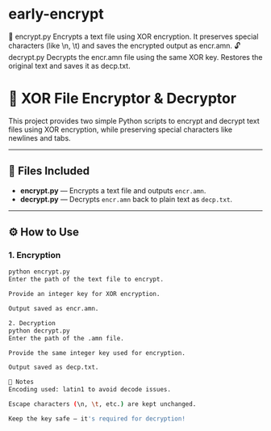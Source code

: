 # early-encrypt
🔐 encrypt.py Encrypts a text file using XOR encryption. It preserves special characters (like \n, \t) and saves the encrypted output as encr.amn.  🔓 decrypt.py Decrypts the encr.amn file using the same XOR key. Restores the original text and saves it as decp.txt.


# 🔐 XOR File Encryptor & Decryptor

This project provides two simple Python scripts to encrypt and decrypt text files using XOR encryption, while preserving special characters like newlines and tabs.

---

## 📁 Files Included

- **encrypt.py** — Encrypts a text file and outputs `encr.amn`.
- **decrypt.py** — Decrypts `encr.amn` back to plain text as `decp.txt`.

---

## ⚙️ How to Use

### 1. Encryption
```bash
python encrypt.py
Enter the path of the text file to encrypt.

Provide an integer key for XOR encryption.

Output saved as encr.amn.

2. Decryption
python decrypt.py
Enter the path of the .amn file.

Provide the same integer key used for encryption.

Output saved as decp.txt.

📝 Notes
Encoding used: latin1 to avoid decode issues.

Escape characters (\n, \t, etc.) are kept unchanged.

Keep the key safe — it's required for decryption!
